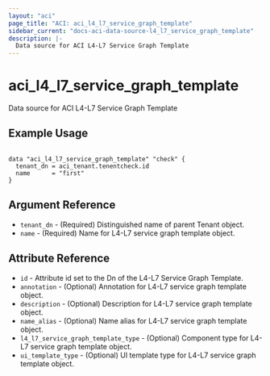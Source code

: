 ```yaml
---
layout: "aci"
page_title: "ACI: aci_l4_l7_service_graph_template"
sidebar_current: "docs-aci-data-source-l4_l7_service_graph_template"
description: |-
  Data source for ACI L4-L7 Service Graph Template
---
```


# aci_l4_l7_service_graph_template

Data source for ACI L4-L7 Service Graph Template

## Example Usage

```hcl

data "aci_l4_l7_service_graph_template" "check" {
  tenant_dn = aci_tenant.tenentcheck.id
  name      = "first"
}

```

## Argument Reference

- `tenant_dn` - (Required) Distinguished name of parent Tenant object.
- `name` - (Required) Name for L4-L7 service graph template object.

## Attribute Reference

- `id` - Attribute id set to the Dn of the L4-L7 Service Graph Template.
- `annotation` - (Optional) Annotation for L4-L7 service graph template object.
- `description` - (Optional) Description for L4-L7 service graph template object.
- `name_alias` - (Optional) Name alias for L4-L7 service graph template object.
- `l4_l7_service_graph_template_type` - (Optional) Component type for L4-L7 service graph template object.
- `ui_template_type` - (Optional) UI template type for L4-L7 service graph template object.
